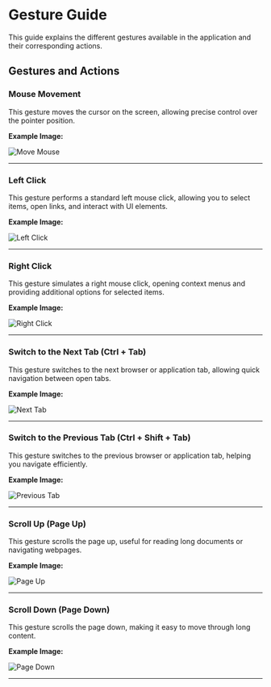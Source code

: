 # Gesture Guide

This guide explains the different gestures available in the application and their corresponding actions.

## Gestures and Actions

### **Mouse Movement**
This gesture moves the cursor on the screen, allowing precise control over the pointer position.

**Example Image:**

![Move Mouse](https://github.com/user-attachments/assets/40b4324b-b5ac-4676-a2fa-e49c72f2072a)

---

### **Left Click**
This gesture performs a standard left mouse click, allowing you to select items, open links, and interact with UI elements.

**Example Image:**

![Left Click](https://github.com/user-attachments/assets/83300ade-0f9c-410c-b91b-48edbfb15f32)

---

### **Right Click**
This gesture simulates a right mouse click, opening context menus and providing additional options for selected items.

**Example Image:**

![Right Click](https://github.com/user-attachments/assets/c3ffbf62-e968-42c6-be62-07b000a5a697)

---

### **Switch to the Next Tab (Ctrl + Tab)**
This gesture switches to the next browser or application tab, allowing quick navigation between open tabs.

**Example Image:**

![Next Tab](https://github.com/user-attachments/assets/2fb7172e-0396-458e-a73d-dd799fdda9d5)

---

### **Switch to the Previous Tab (Ctrl + Shift + Tab)**
This gesture switches to the previous browser or application tab, helping you navigate efficiently.

**Example Image:**

![Previous Tab](https://github.com/user-attachments/assets/fd10936e-2b40-41ae-8735-e779d8f7d0dc)

---

### **Scroll Up (Page Up)**
This gesture scrolls the page up, useful for reading long documents or navigating webpages.

**Example Image:**

![Page Up](https://github.com/user-attachments/assets/6a4dcbd3-fc6d-4c35-a461-1913662d5982)

---

### **Scroll Down (Page Down)**
This gesture scrolls the page down, making it easy to move through long content.

**Example Image:**

![Page Down](https://github.com/user-attachments/assets/ba1dc12a-c1ff-46c8-a609-79f8a43b60e2)

---
